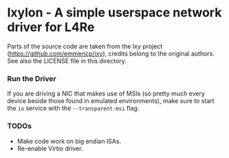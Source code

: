 # Ixylon - A simple userspace network driver for L4Re

Parts of the source code are taken from the Ixy project
(https://github.com/emmericp/ixy), credits belong to the original authors.
See also the LICENSE file in this directory.

### Run the Driver

If you are driving a NIC that makes use of MSIs (so pretty much every device
beside those found in emulated environments), make sure to start the `io`
service with the `--transparent-msi` flag.

### TODOs

* Make code work on big endian ISAs.
* Re-enable Virtio driver.
